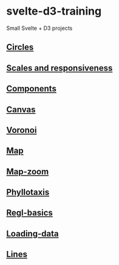# svelte-d3-training
Small Svelte + D3 projects

## [Circles](./circles)

## [Scales and responsiveness](./scales)

## [Components](./components)

## [Canvas](./canvas)

## [Voronoi](./voronoi)

## [Map](./map)

## [Map-zoom](./map-zoom)

## [Phyllotaxis](./phyllotaxis)

## [Regl-basics](./regl-basics)

## [Loading-data](./loading-data)

## [Lines](./lines)